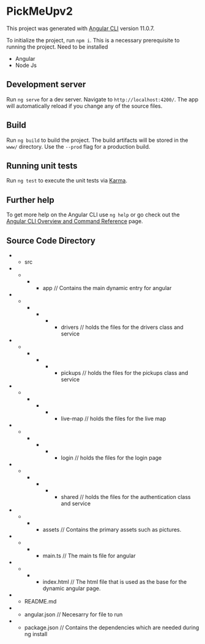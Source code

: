 # PickMeUpv2

This project was generated with [Angular CLI](https://github.com/angular/angular-cli) version 11.0.7.

To initialize the project, run `npm i`. This is a necessary prerequisite to running the project.
Need to be installed
- Angular
- Node Js

## Development server

Run `ng serve` for a dev server. Navigate to `http://localhost:4200/`. The app will automatically reload if you change any of the source files.

## Build

Run `ng build` to build the project. The build artifacts will be stored in the `www/` directory. Use the `--prod` flag for a production build.

## Running unit tests

Run `ng test` to execute the unit tests via [Karma](https://karma-runner.github.io).

## Further help

To get more help on the Angular CLI use `ng help` or go check out the [Angular CLI Overview and Command Reference](https://angular.io/cli) page.

## Source Code Directory

+ - src
+ - + - app // Contains the main dynamic entry for angular
+ - + - + - drivers // holds the files for the drivers class and service
+ - + - + - pickups // holds the files for the pickups class and service
+ - + - + - live-map // holds the files for the live map
+ - + - + - login // holds the files for the login page
+ - + - + - shared // holds the files for the authentication class and service
+ - + - assets // Contains the primary assets such as pictures.
+ - + - main.ts // The main ts file for angular
+ - + - index.html // The html file that is used as the base for the dynamic angular page.

+ - README.md

+ - angular.json // Necesarry for file to run

+ - package.json // Contains the dependencies which are needed during ng install
